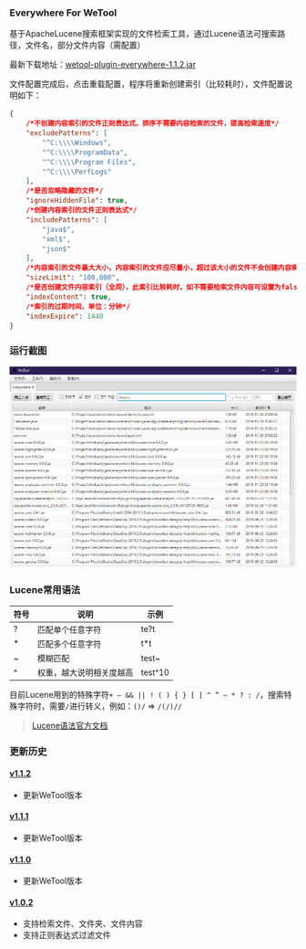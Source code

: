 ### Everywhere For WeTool

基于ApacheLucene搜索框架实现的文件检索工具，通过Lucene语法可搜索路径，文件名，部分文件内容（需配置）

最新下载地址：[wetool-plugin-everywhere-1.1.2.jar](http://share.qiniu.easepan.xyz/tool/wetool/plugin/wetool-plugin-everywhere-1.1.2.jar)

文件配置完成后，点击重载配置，程序将重新创建索引（比较耗时），文件配置说明如下：

```json
{
    /*不创建内容索引的文件正则表达式，排序不需要内容检索的文件，提高检索速度*/
    "excludePatterns": [
        "^C:\\\\Windows",
        "^C:\\\\ProgramData",
        "^C:\\\\Program Files",
        "^C:\\\\PerfLogs"
    ],
    /*是否忽略隐藏的文件*/
    "ignoreHiddenFile": true,
    /*创建内容索引的文件正则表达式*/
    "includePatterns": [
        "java$",
        "xml$",
        "json$"
    ],
    /*内容索引的文件最大大小，内容索引的文件应尽量小，超过该大小的文件不会创建内容索引，单位：字节*/
    "sizeLimit": "100,000",
    /*是否创建文件内容索引（全局），此索引比较耗时，如不需要检索文件内容可设置为false*/
    "indexContent": true,
    /*索引的过期时间，单位：分钟*/
    "indexExpire": 1440
}
```

### 运行截图

![everywhere](images/everywhere.png)

### Lucene常用语法

|符号|说明|示例|
|---|---|---|
|?|匹配单个任意字符|te?t|
|*|匹配多个任意字符|t*t|
|~|模糊匹配|test~|
|^|权重，越大说明相关度越高|test^10|

目前Lucene用到的特殊字符`+ – && || ! ( ) { } [ ] ^ ” ~ * ? : /`，搜索特殊字符时，需要`/`进行转义，例如：`()/` => `/(/)//`

> [Lucene语法官方文档](https://lucene.apache.org/core/2_9_4/queryparsersyntax.html)


### 更新历史

#### [v1.1.2](http://share.qiniu.easepan.xyz/tool/wetool/plugin/wetool-plugin-everywhere-1.1.2.jar)

- 更新WeTool版本

#### [v1.1.1](http://share.qiniu.easepan.xyz/tool/wetool/plugin/wetool-plugin-everywhere-1.1.1.jar)

- 更新WeTool版本

#### [v1.1.0](http://share.qiniu.easepan.xyz/tool/wetool/plugin/wetool-plugin-everywhere-1.1.0.jar)

- 更新WeTool版本

#### [v1.0.2](http://share.qiniu.easepan.xyz/tool/wetool/plugin/wetool-plugin-everywhere-1.0.2.jar)

- 支持检索文件、文件夹、文件内容
- 支持正则表达式过滤文件
